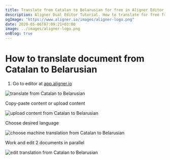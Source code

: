 ```yaml
---
title: Translate from Catalan to Belarusian for free in Aligner Editor
description: Aligner Dual Editor Tutorial. How to translate for free from Catalan to Belarusian. Aligner is multilingual document management platform. 
ogImage: "https://www.aligner.io/images/aligner-logo.png"
date: 2020-05-06T07:09:21+03:00
image: ../images/aligner-logo.png
onBlog: true
---
```


# How to translate document from Catalan to Belarusian

1. Go to editor at [app.aligner.io](https://app.aligner.io "Aligner App web page")

![translate from Catalan to Belarusian](../aligner-blank-editor.png "translate from Catalan to Belarusian")

Copy-paste content or upload content

![upload content from Catalan to Belarusian](../aligner-uploaded-document.png "upload content from Catalan to Belarusian")

Choose desired language

![choose machine translation from Catalan to Belarusian](../aligner-language-dropdown.png "choose machine translation from Catalan to Belarusian")

Work and edit 2 documents in parallel

![edit translation from Catalan to Belarusian](../aligner-double-sitded-editor.png "edit translation from Catalan to Belarusian")

